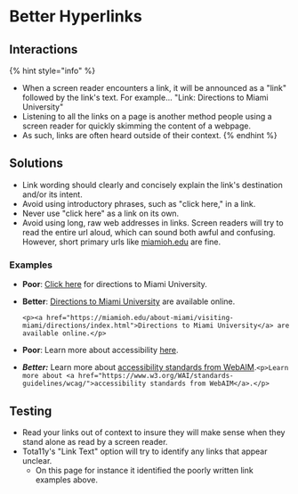 # Better Hyperlinks

## Interactions

{% hint style="info" %}
* When a screen reader encounters a link, it will be announced as a "link" followed by the link's text. For example... "Link: Directions to Miami University"
* Listening to all the links on a page is another method people using a screen reader for quickly skimming the content of a webpage.
* As such, links are often heard outside of their context.
{% endhint %}

## Solutions

* Link wording should clearly and concisely explain the link's destination and/or its intent.
* Avoid using introductory phrases, such as "click here," in a link. 
* Never use "click here" as a link on its own.
* Avoid using long, raw web addresses in links. Screen readers will try to read the entire url aloud, which can sound both awful and confusing. However, short primary urls like [miamioh.edu](https://miamioh.edu) are fine.

### Examples

* **Poor**: [Click here](https://miamioh.edu/about-miami/visiting-miami/directions/index.html) for directions to Miami University.
* **Better**: [Directions to Miami University](https://miamioh.edu/about-miami/visiting-miami/directions/index.html) are available online.

  `<p><a href="https://miamioh.edu/about-miami/visiting-miami/directions/index.html">Directions to Miami University</a> are available online.</p>`

* **Poor**: Learn more about accessibility [here](http://webaim.org/standards/wcag/).
* _**Better:**_ Learn more about [accessibility standards from WebAIM](https://www.w3.org/WAI/intro/wcag).`<p>Learn more about <a href="https://www.w3.org/WAI/standards-guidelines/wcag/">accessibility standards from WebAIM</a>.</p>`

## Testing

* Read your links out of context to insure they will make sense when they stand alone as read by a screen reader.
* Tota11y's "Link Text" option will try to identify any links that appear unclear. 
  * On this page for instance it identified the poorly written link examples above.

